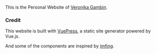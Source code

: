 This is the Personal Website of [Veronika Gambin](https://veronikagambin.github.io/).

### Credit
This website is built with [VuePress](https://vuepress.vuejs.org/), a static site generator powered by Vue.js. 

And some of the components are inspired by [imfing](https://github.com/imfing/vuepress-homepage/tree/master).
